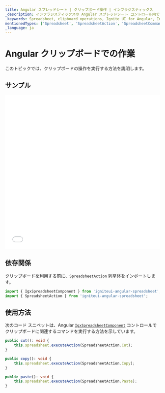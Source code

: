 ```yaml
---
title: Angular スプレッドシート | クリップボード操作 | インフラジスティックス
_description: インフラジスティックスの Angular スプレッドシート コントロール内でコピー、切り取り、貼り付けなどのクリップボード操作を使用します。Infragistics Ignite UI for Angular スプレッドシートのサンプルを是非お試しください!
_keywords: Spreadsheet, clipboard operations, Ignite UI for Angular, Infragistics, スプレッドシート, クリップボード操作, インフラジスティックス
mentionedTypes: ['Spreadsheet', 'SpreadsheetAction', 'SpreadsheetCommandType', 'Command']
_language: ja
---
```


# Angular クリップボードでの作業

このトピックでは、クリップボードの操作を実行する方法を説明します。

## サンプル

<div class="sample-container loading" style="height: 500px">
    <iframe id="spreadsheet-clipboard-sample-iframe" src='{environment:dvDemosBaseUrl}/excel/spreadsheet-clipboard' width="100%" height="100%" seamless frameBorder="0" onload="onXPlatSampleIframeContentLoaded(this);"></iframe>
</div>


<div class="divider--half"></div>

## 依存関係

クリップボードを利用する前に、`SpreadsheetAction` 列挙体をインポートします。

<!-- Angular -->

```ts
import { IgxSpreadsheetComponent } from 'igniteui-angular-spreadsheet';
import { SpreadsheetAction } from 'igniteui-angular-spreadsheet';
```

<div class="divider--half"></div>

## 使用方法

次のコード スニペットは、Angular [`IgxSpreadsheetComponent`]({environment:dvApiBaseUrl}/products/ignite-ui-angular/api/docs/typescript/latest/classes/igxspreadsheetcomponent.html) コントロールでクリップボードに関連するコマンドを実行する方法を示しています。

```ts
public cut(): void {
    this.spreadsheet.executeAction(SpreadsheetAction.Cut);
}

public copy(): void {
    this.spreadsheet.executeAction(SpreadsheetAction.Copy);
}

public paste(): void {
    this.spreadsheet.executeAction(SpreadsheetAction.Paste);
}
```
